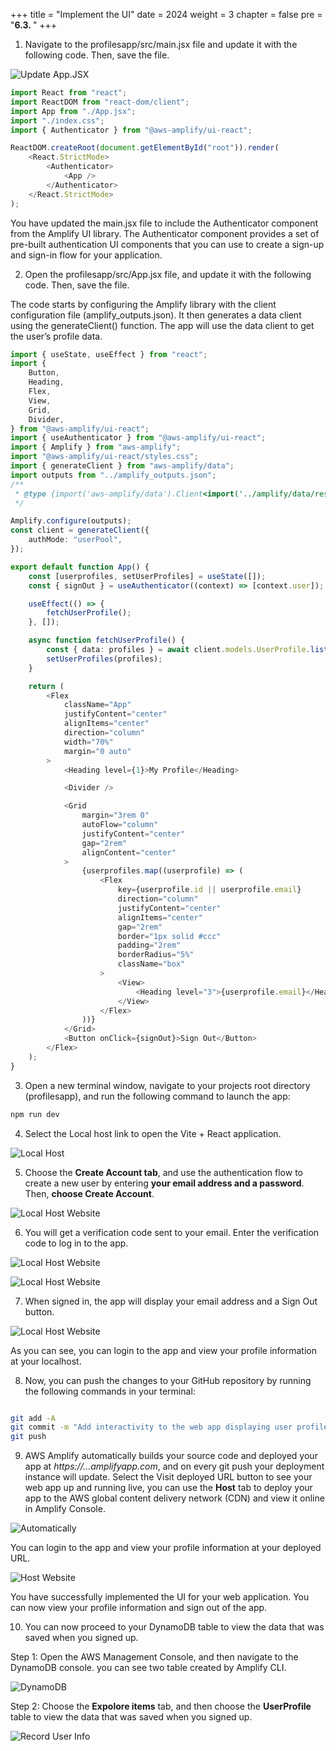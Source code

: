 +++
title = "Implement the UI"
date = 2024
weight = 3
chapter = false
pre = "<b>6.3. </b>"
+++

1. Navigate to the profilesapp/src/main.jsx file and update it with the following code. Then, save the file.

![Update App.JSX](/images/workshop-setup/5_Root.png?width=full)

```typescript
import React from "react";
import ReactDOM from "react-dom/client";
import App from "./App.jsx";
import "./index.css";
import { Authenticator } from "@aws-amplify/ui-react";

ReactDOM.createRoot(document.getElementById("root")).render(
    <React.StrictMode>
        <Authenticator>
            <App />
        </Authenticator>
    </React.StrictMode>
);
```

You have updated the main.jsx file to include the Authenticator component from the Amplify UI library. The Authenticator component provides a set of pre-built authentication UI components that you can use to create a sign-up and sign-in flow for your application.

2. Open the profilesapp/src/App.jsx file, and update it with the following code. Then, save the file.

The code starts by configuring the Amplify library with the client configuration file (amplify_outputs.json). It then generates a data client using the generateClient() function. The app will use the data client to get the user’s profile data.

```typescript
import { useState, useEffect } from "react";
import {
    Button,
    Heading,
    Flex,
    View,
    Grid,
    Divider,
} from "@aws-amplify/ui-react";
import { useAuthenticator } from "@aws-amplify/ui-react";
import { Amplify } from "aws-amplify";
import "@aws-amplify/ui-react/styles.css";
import { generateClient } from "aws-amplify/data";
import outputs from "../amplify_outputs.json";
/**
 * @type {import('aws-amplify/data').Client<import('../amplify/data/resource').Schema>}
 */

Amplify.configure(outputs);
const client = generateClient({
    authMode: "userPool",
});

export default function App() {
    const [userprofiles, setUserProfiles] = useState([]);
    const { signOut } = useAuthenticator((context) => [context.user]);

    useEffect(() => {
        fetchUserProfile();
    }, []);

    async function fetchUserProfile() {
        const { data: profiles } = await client.models.UserProfile.list();
        setUserProfiles(profiles);
    }

    return (
        <Flex
            className="App"
            justifyContent="center"
            alignItems="center"
            direction="column"
            width="70%"
            margin="0 auto"
        >
            <Heading level={1}>My Profile</Heading>

            <Divider />

            <Grid
                margin="3rem 0"
                autoFlow="column"
                justifyContent="center"
                gap="2rem"
                alignContent="center"
            >
                {userprofiles.map((userprofile) => (
                    <Flex
                        key={userprofile.id || userprofile.email}
                        direction="column"
                        justifyContent="center"
                        alignItems="center"
                        gap="2rem"
                        border="1px solid #ccc"
                        padding="2rem"
                        borderRadius="5%"
                        className="box"
                    >
                        <View>
                            <Heading level="3">{userprofile.email}</Heading>
                        </View>
                    </Flex>
                ))}
            </Grid>
            <Button onClick={signOut}>Sign Out</Button>
        </Flex>
    );
}
```

3. Open a new terminal window, navigate to your projects root directory (profilesapp), and run the following command to launch the app:

```bash
npm run dev
```

4. Select the Local host link to open the Vite + React application.

![Local Host](/images/workshop-setup/RunLocalhost.png?width=full)

5. Choose the **Create Account tab**, and use the authentication flow to create a new user by entering **your email address and a password**. Then, **choose Create Account**.

![Local Host Website](/images/workshop-setup/5_Localhost1.png?width=full)

6. You will get a verification code sent to your email. Enter the verification code to log in to the app.

![Local Host Website](/images/workshop-setup/5_3_DienCodeOTP.png?width=full)

![Local Host Website](/images/workshop-setup/5_3_CodeEmail.png?width=full)

7. When signed in, the app will display your email address and a Sign Out button.

![Local Host Website](/images/workshop-setup/5_3_LoginSuccessful.png?width=full)

As you can see, you can login to the app and view your profile information at your localhost.

8. Now, you can push the changes to your GitHub repository by running the following commands in your terminal:

```bash

git add -A
git commit -m "Add interactivity to the web app displaying user profile information"
git push

```

9. AWS Amplify automatically builds your source code and deployed your app at _https://...amplifyapp.com_, and on every git push your deployment instance will update. Select the Visit deployed URL button to see your web app up and running live, you can use the **Host** tab to deploy your app to the AWS global content delivery network (CDN) and view it online
   in Amplify Console.

![Automatically](/images/workshop-setup/5_End_AutoDeploy.png?width=full)

You can login to the app and view your profile information at your deployed URL.

![ Host Website](/images/workshop-setup/DangNhapThanhCong1.png?width=full)

You have successfully implemented the UI for your web application. You can now view your profile information and sign out of the app.

10. You can now proceed to your DynamoDB table to view the data that was saved when you signed up.

Step 1: Open the AWS Management Console, and then navigate to the DynamoDB console.
you can see two table created by Amplify CLI.

![ DynamoDB](/images/workshop-setup/5_KiemTraDynamoDB.png?width=full)

Step 2: Choose the **Expolore items** tab, and then choose the **UserProfile** table to view the data that was saved when you signed up.

![Record User Info](/images/workshop-setup/EndXemRecordAccount1.png?width=full)
